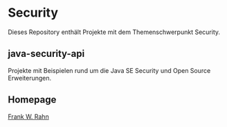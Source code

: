 # Security
Dieses Repository enthält Projekte mit dem Themenschwerpunkt Security.

## java-security-api  
Projekte mit Beispielen rund um die Java SE Security und Open Source Erweiterungen.

## Homepage
[Frank W. Rahn](http://www.frank-rahn.de)